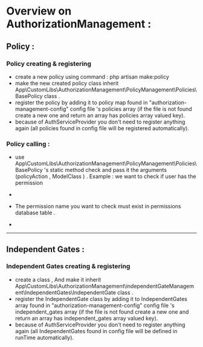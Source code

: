 # Overview on AuthorizationManagement :

## Policy :

### Policy creating & registering

- create a new policy using command : php artisan make:policy 
- make the new created policy class inherit App\CustomLibs\AuthorizationManagement\PolicyManagement\Policies\BasePolicy class .
- register the policy by adding it to policy map found in "authorization-management-config" config file 's policies array 
(if the file is not found create a new one and return an array has policies array valued key).
- because of AuthServiceProvider you don't need to register anything again (all policies found in config file will be registered automatically).

### Policy calling :
- use App\CustomLibs\AuthorizationManagement\PolicyManagement\Policies\BasePolicy 's static method check and pass it the arguments (policyAction , ModelClass ) .
Example : we want to check if user has the permission
- 


- The permission name you want to check must exist in permissions database table .
- 

<hr>

## Independent Gates :

### Independent Gates creating & registering

- create a class , And make it inherit App\CustomLibs\AuthorizationManagement\independentGateManagement\IndependentGates\IndependentGate class .
- register the IndependentGate class by adding it to IndependentGates array found in "authorization-management-config" config file 's independent_gates array
  (if the file is not found create a new one and return an array has independent_gates array valued key).
- because of AuthServiceProvider you don't need to register anything again (all IndependentGates found in config file will be defined in runTime automatically).

